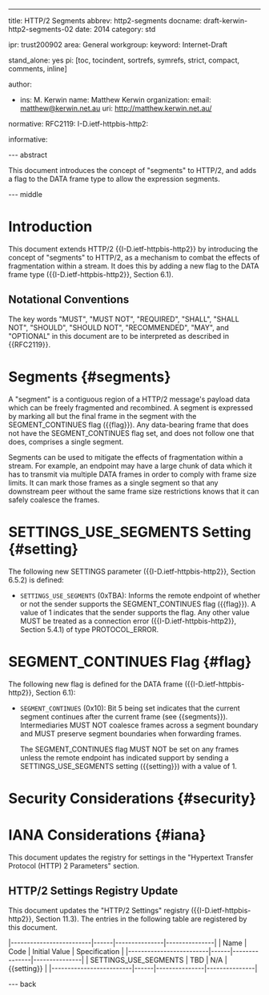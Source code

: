 ---
title: HTTP/2 Segments
abbrev: http2-segments
docname: draft-kerwin-http2-segments-02
date: 2014
category: std

ipr: trust200902
area: General
workgroup: 
keyword: Internet-Draft

stand_alone: yes
pi: [toc, tocindent, sortrefs, symrefs, strict, compact, comments, inline]

author:
 - ins: M. Kerwin
   name: Matthew Kerwin
   organization: 
   email: matthew@kerwin.net.au
   uri: http://matthew.kerwin.net.au/

normative:
  RFC2119:
  I-D.ietf-httpbis-http2:

informative:


--- abstract

This document introduces the concept of "segments" to HTTP/2, and adds a
flag to the DATA frame type to allow the expression segments.

--- middle

# Introduction

This document extends HTTP/2 {{I-D.ietf-httpbis-http2}} by introducing
the concept of "segments" to HTTP/2, as a mechanism to combat the
effects of fragmentation within a stream. It does this by adding a new
flag to the DATA frame type ({{I-D.ietf-httpbis-http2}}, Section 6.1).

## Notational Conventions

The key words "MUST", "MUST NOT", "REQUIRED", "SHALL", "SHALL NOT",
"SHOULD", "SHOULD NOT", "RECOMMENDED", "MAY", and "OPTIONAL" in this
document are to be interpreted as described in {{RFC2119}}.


# Segments  {#segments}

A "segment" is a contiguous region of a HTTP/2 message's payload data
which can be freely fragmented and recombined. A segment is expressed by
marking all but the final frame in the segment with the
SEGMENT\_CONTINUES flag ({{flag}}). Any data-bearing frame that does
not have the SEGMENT\_CONTINUES flag set, and does not follow one that
does, comprises a single segment.

Segments can be used to mitigate the effects of fragmentation within a
stream. For example, an endpoint may have a large chunk of data which it
has to transmit via multiple DATA frames in order to comply with frame
size limits. It can mark those frames as a single segment so that any
downstream peer without the same frame size restrictions knows that it
can safely coalesce the frames.


# SETTINGS\_USE\_SEGMENTS Setting {#setting}

The following new SETTINGS parameter ({{I-D.ietf-httpbis-http2}},
Section 6.5.2) is defined:

* `SETTINGS_USE_SEGMENTS` (0xTBA):
  Informs the remote endpoint of whether or not the sender supports the
  SEGMENT\_CONTINUES flag ({{flag}}). A value of 1 indicates that the
  sender supports the flag. Any other value MUST be treated as a
  connection error ({{I-D.ietf-httpbis-http2}}, Section 5.4.1) of type
  PROTOCOL\_ERROR.


# SEGMENT\_CONTINUES Flag  {#flag}

The following new flag is defined for the DATA frame
({{I-D.ietf-httpbis-http2}}, Section 6.1):

* `SEGMENT_CONTINUES` (0x10):
  Bit 5 being set indicates that the current segment continues after
  the current frame (see {{segments}}). Intermediaries MUST NOT
  coalesce frames across a segment boundary and MUST preserve
  segment boundaries when forwarding frames.

  The SEGMENT\_CONTINUES flag MUST NOT be set on any frames unless the
  remote endpoint has indicated support by sending a 
  SETTINGS\_USE\_SEGMENTS setting ({{setting}}) with a value of 1.


# Security Considerations  {#security}


# IANA Considerations  {#iana}

This document updates the registry for settings in the "Hypertext
Transfer Protocol (HTTP) 2 Parameters" section.

## HTTP/2 Settings Registry Update

This document updates the "HTTP/2 Settings" registry
({{I-D.ietf-httpbis-http2}}, Section 11.3). The entries in the
following table are registered by this document.

 |-------------------------|------|---------------|---------------|
 | Name                    | Code | Initial Value | Specification |
 |-------------------------|------|---------------|---------------|
 | SETTINGS\_USE\_SEGMENTS | TBD  | N/A           | {{setting}}   |
 |-------------------------|------|---------------|---------------|

--- back
